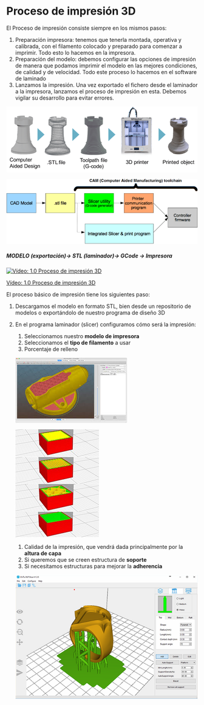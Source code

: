 # Proceso de impresión 3D

El Proceso de impresión consiste siempre en los mismos pasos:

1. Preparación impresora: tenemos que tenerla montada, operativa y calibrada, con el filamento colocado y preparado para comenzar a imprimir. Todo esto lo hacemos en la impresora.
1. Preparación del modelo: debemos configurar las opciones de impresión de manera que podamos imprimir el modelo en las mejores condiciones, de calidad y de velocidad. Todo este proceso lo hacemos en el software de laminado
1. Lanzamos la impresión. Una vez exportado el fichero desde el laminador a la impresora, lanzamos el proceso de impresión en esta. Debemos vigilar su desarrollo para evitar errores.


![](./images/3D-printing-process-chain.png)

![](./images/20-best-3d-printing-software-tools-all-are-free.png)

##### MODELO (exportación)-> STL (laminador)-> GCode -> Impresora

[![Vídeo: 1.0 Proceso de impresión 3D](https://img.youtube.com/vi/qP4qwX_k7ag/0.jpg)](https://drive.google.com/file/d/19V8opZFFsoWpD34MG_kkph5Mw0ElxjDq/view?usp=sharing)

[Vídeo: 1.0 Proceso de impresión 3D](https://drive.google.com/file/d/19V8opZFFsoWpD34MG_kkph5Mw0ElxjDq/view?usp=sharing)

El proceso básico de impresión tiene los siguientes paso:

1. Descargamos el modelo en formato STL, bien desde un repositorio de modelos o exportándolo de nuestro programa de diseño 3D
1. En el programa laminador (slicer) configuramos cómo será la impresión:

    1. Seleccionamos nuestro **modelo de impresora**
    1. Seleccionamos el **tipo de filamento** a usar
    1. Porcentaje de relleno

    ![](./images/relleno.jpeg)

    ![](./images/220px-Infill_density.jpg)

    1. Calidad de la impresión, que vendrá dada principalmente por la **altura de capa**
    1. Si queremos que se creen estructura de **soporte**
    1. Si necesitamos estructuras para mejorar la **adherencia**

    ![](./images/Soporte.webp)
    
